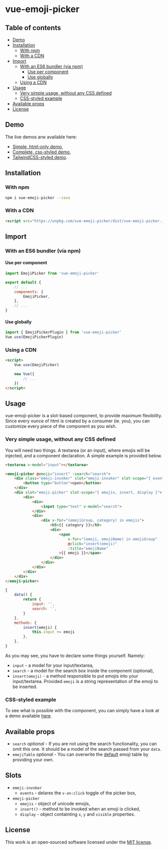 # vue-emoji-picker
## Table of contents
- [Demo](#demo)
- [Installation](#installation)
    - [With npm](#with-npm)
    - [With a CDN](#with-a-cdn)
- [Import](#import)
    - [With an ES6 bundler (via npm)](#with-an-es6-bundler-via-npm)
        - [Use per component](#use-per-component)
        - [Use globally](#use-globally)
    - [Using a CDN](#using-a-cdn)
- [Usage](#usage)
    - [Very simple usage, without any CSS defined](#very-simple-usage-without-any-css-defined)
    - [CSS-styled example](#css-styled-example)
- [Available props](#available-props)
- [License](#license)


## Demo
The live demos arw available here:
- [Simple, html-only demo](https://codepen.io/DCzajkowski/pen/JLypqP),
- [Complete, css-styled demo](https://codepen.io/DCzajkowski/pen/jzLzWp),
- [TailwindCSS-styled demo](https://codepen.io/DCzajkowski/pen/Brxvzj).

## Installation
### With npm
```bash
npm i vue-emoji-picker --save
```

### With a CDN
```html
<script src="https://unpkg.com/vue-emoji-picker/dist/vue-emoji-picker.js"></script>
```

## Import
### With an ES6 bundler (via npm)
#### Use per component
```js
import EmojiPicker from 'vue-emoji-picker'

export default {
    // ...
    components: {
        EmojiPicker,
    },
    // ...
}
```

#### Use globally
```js
import { EmojiPickerPlugin } from 'vue-emoji-picker'
Vue.use(EmojiPickerPlugin)
```

### Using a CDN
```html
<script>
    Vue.use(EmojiPicker)

    new Vue({
        // ...
    })
</script>
```

## Usage
vue-emoji-picker is a slot-based component, to provide maximum flexibility.
Since every ounce of html is created by a consumer (ie. you), you can customize every piece of the component as you wish.

### Very simple usage, without any CSS defined
You will need two things. A textarea (or an input), where emojis will be injected, and a component declaration. A simple example is provided below.
```html
<textarea v-model="input"></textarea>

<emoji-picker @emoji="insert" :search="search">
    <div class="emoji-invoker" slot="emoji-invoker" slot-scope="{ events }" v-on="events">
        <button type="button">open</button>
    </div>
    <div slot="emoji-picker" slot-scope="{ emojis, insert, display }">
        <div>
            <div>
                <input type="text" v-model="search">
            </div>
            <div>
                <div v-for="(emojiGroup, category) in emojis">
                    <h5>{{ category }}</h5>
                    <div>
                        <span
                            v-for="(emoji, emojiName) in emojiGroup"
                            @click="insert(emoji)"
                            :title="emojiName"
                        >{{ emoji }}</span>
                    </div>
                </div>
            </div>
        </div>
    </div>
</emoji-picker>
```

```js
{
    data() {
        return {
            input: '',
            search: '',
        }
    },
    methods: {
        insert(emoji) {
            this.input += emoji
        },
    },
}
```

As you may see, you have to declare some things yourself. Namely:
- `input` - a model for your input/textarea,
- `search` - a model for the search box inside the component (optional),
- `insert(emoji)` - a method responsible to put emojis into your input/textarea. Provided `emoji` is a string representation of the emoji to be inserted.

### CSS-styled example
To see what is possible with the component, you can simply have a look at a demo available [here](https://codepen.io/DCzajkowski/pen/jzLzWp).

## Available props
- `search` _optional_ - If you are not using the search functionality, you can omit this one. It should be a model of the search passed from your `data`.
- `emojiTable` _optional_ - You can overwrite the [default](https://github.com/DCzajkowski/vue-emoji-picker/blob/master/src/emojis.js) emoji table by providing your own.

## Slots
- `emoji-invoker`
    - `events` - delares the `v-on:click` toggle of the picker box,
- `emoji-picker`
    - `emojis` - object of unicode emojis,
    - `insert()` - method to be invoked when an emoji is clicked,
    - `display` - object containting `x`, `y` and `visible` properties.

## License
This work is an open-sourced software licensed under the [MIT license](https://opensource.org/licenses/MIT).
